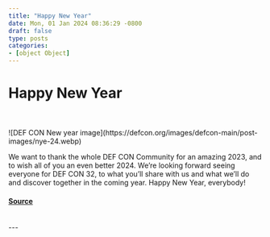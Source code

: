 ```yaml
---
title: "Happy New Year"
date: Mon, 01 Jan 2024 08:36:29 -0800
draft: false
type: posts
categories: 
- [object Object]
---
```

# Happy New Year

<br/>

<br/>
![DEF CON New year image](https://defcon.org/images/defcon-main/post-images/nye-24.webp)  

We want to thank the whole DEF CON Community for an amazing 2023, and to wish all of you an even better 2024. We’re looking forward seeing everyone for DEF CON 32, to what you’ll share with us and what we’ll do and discover together in the coming year. Happy New Year, everybody!

#### [Source](https://defcon.org/html/defcon-31/dc-31-news.html#dc-new-year-24)

<br/>
---

